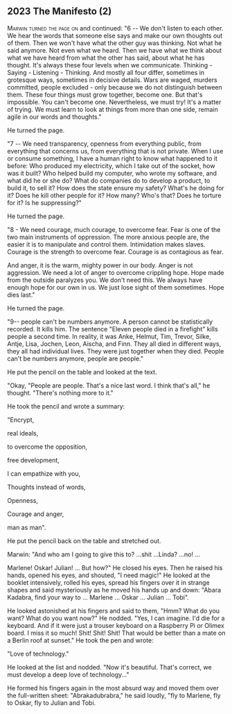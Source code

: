 
## **2023** The Manifesto (2)

<span style="font-variant:small-caps;">Marwin turned the page on </span> and continued: "6 -- We don't listen to each other.
We hear the words that someone else says and make our own thoughts out of them.
Then we won't have what the other guy was thinking.
Not what he said anymore.
Not even what we heard.
Then we have what we think about what we have heard from what the other has said, about what he has thought.
It's always these four levels when we communicate.
Thinking - Saying - Listening - Thinking.
And mostly all four differ, sometimes in grotesque ways, sometimes in decisive details.
Wars are waged, murders committed, people excluded - only because we do not distinguish between them.
These four things must grow together, become one.
But that's impossible.
You can't become one.
Nevertheless, we must try!
It's a matter of trying.
We must learn to look at things from more than one side, remain agile in our words and thoughts."

He turned the page.

"7 -- We need transparency, openness from everything public, from everything that concerns us, from everything that is not private.
When I use or consume something, I have a human right to know what happened to it before:
Who produced my electricity, which I take out of the socket, how was it built?
Who helped build my computer, who wrote my software, and what did he or she do?
What do companies do to develop a product, to build it, to sell it?
How does the state ensure my safety?
What's he doing for it?
Does he kill other people for it?
How many? Who's that?
Does he torture for it?
Is he suppressing?"

He turned the page.

"8 - We need courage, much courage, to overcome fear.
Fear is one of the two main instruments of oppression.
The more anxious people are, the easier it is to manipulate and control them.
Intimidation makes slaves.
Courage is the strength to overcome fear.
Courage is as contagious as fear.

And anger, it is the warm, mighty power in our body.
Anger is not aggression.
We need a lot of anger to overcome crippling hope.
Hope made from the outside paralyzes you.
We don't need this.
We always have enough hope for our own in us.
We just lose sight of them sometimes.
Hope dies last."

He turned the page.

"9-- people can't be numbers anymore.
A person cannot be statistically recorded.
It kills him.
The sentence "Eleven people died in a firefight" kills people a second time.
In reality, it was Anke, Helmut, Tim, Trevor, Silke, Antje, Lisa, Jochen, Leon, Aischa, and Finn.
They all died in different ways, they all had individual lives.
They were just together when they died.
People can't be numbers anymore, people are people."

He put the pencil on the table and looked at the text.

"Okay, "People are people.
That's a nice last word.
I think that's all," he thought.
"There's nothing more to it."

He took the pencil and wrote a summary:

"Encrypt,

real ideals,

to overcome the opposition,

free development,

I can empathize with you,

Thoughts instead of words,

Openness,

Courage and anger,

man as man".

He put the pencil back on the table and stretched out.

Marwin: "And who am I going to give this to?
...shit ...Linda? ...no! ...

Marlene!
Oskar!
Julian!
... But how?" He closed his eyes.
Then he raised his hands, opened his eyes, and shouted, "I need magic!"
He looked at the booklet intensively, rolled his eyes, spread his fingers over it in strange shapes and said mysteriously as he moved his hands up and down: "Abara Kadabra, find your way to ... Marlene ... Oskar ... Julian ... Tobi".

He looked astonished at his fingers and said to them, "Hmm?
What do you want?
What do you want now?"
He nodded.
"Yes, I can imagine.
I'd die for a keyboard.
And if it were just a trouser keyboard on a Raspberry Pi or Olimex board.
I miss it so much!
Shit! Shit! Shit!
That would be better than a mate on a Berlin roof at sunset." He took the pen and wrote:

"Love of technology."

He looked at the list and nodded.
"Now it's beautiful.
That's correct, we must develop a deep love of technology..."

He formed his fingers again in the most absurd way and moved them over the full-written sheet: "Abrakadubrabra," he said loudly, "fly to Marlene, fly to Oskar, fly to Julian and Tobi.

